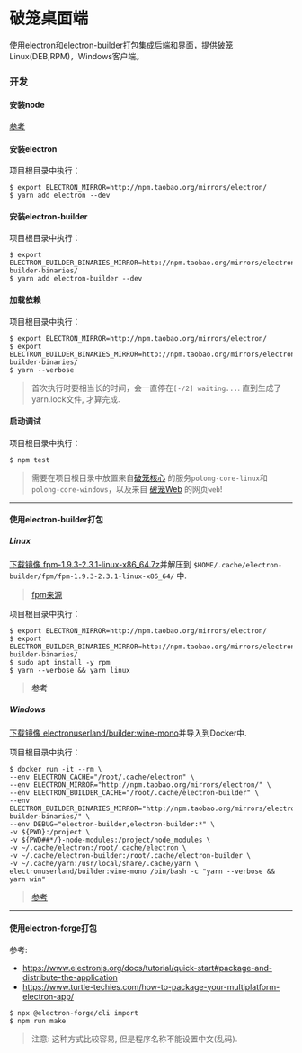 # 破笼桌面端

使用[electron](https://www.electronjs.org/)和[electron-builder](https://www.electron.build/)打包集成后端和界面，提供破笼Linux(DEB,RPM)，Windows客户端。

### 开发

#### 安装node

[参考](https://github.com/alx696/share/wiki/Node)

#### 安装electron

项目根目录中执行：
```
$ export ELECTRON_MIRROR=http://npm.taobao.org/mirrors/electron/
$ yarn add electron --dev
```

#### 安装electron-builder

项目根目录中执行：
```
$ export ELECTRON_BUILDER_BINARIES_MIRROR=http://npm.taobao.org/mirrors/electron-builder-binaries/
$ yarn add electron-builder --dev
```

#### 加载依赖

项目根目录中执行：
```
$ export ELECTRON_MIRROR=http://npm.taobao.org/mirrors/electron/
$ export ELECTRON_BUILDER_BINARIES_MIRROR=http://npm.taobao.org/mirrors/electron-builder-binaries/
$ yarn --verbose
```
> 首次执行时要相当长的时间，会一直停在`[-/2] waiting...`. 直到生成了yarn.lock文件, 才算完成.

#### 启动调试

项目根目录中执行：
```
$ npm test
```
> 需要在项目根目录中放置来自[破笼核心](https://github.com/alx696/polong-core) 的服务`polong-core-linux`和`polong-core-windows`，以及来自 [破笼Web](https://github.com/alx696/polong-web) 的网页`web`!

---

#### 使用electron-builder打包

##### Linux

[下载镜像 fpm-1.9.3-2.3.1-linux-x86_64.7z](https://xm.lilu.red:444/soft/fpm-1.9.3-2.3.1-linux-x86_64.7z)并解压到 `$HOME/.cache/electron-builder/fpm/fpm-1.9.3-2.3.1-linux-x86_64/` 中.
> [fpm来源](https://github.com/electron-userland/electron-builder-binaries/releases/tag/fpm-1.9.3-2.3.1-linux-x86_64)

项目根目录中执行：
```
$ export ELECTRON_MIRROR=http://npm.taobao.org/mirrors/electron/
$ export ELECTRON_BUILDER_BINARIES_MIRROR=http://npm.taobao.org/mirrors/electron-builder-binaries/
$ sudo apt install -y rpm
$ yarn --verbose && yarn linux
```
> [参考](https://www.electron.build/#quick-setup-guide)

##### Windows

[下载镜像 electronuserland/builder:wine-mono](https://xm.lilu.red:444/soft/electronuserland-builder-wine-mono.tar.gz)并导入到Docker中.

项目根目录中执行：
```
$ docker run -it --rm \
--env ELECTRON_CACHE="/root/.cache/electron" \
--env ELECTRON_MIRROR="http://npm.taobao.org/mirrors/electron/" \
--env ELECTRON_BUILDER_CACHE="/root/.cache/electron-builder" \
--env ELECTRON_BUILDER_BINARIES_MIRROR="http://npm.taobao.org/mirrors/electron-builder-binaries/" \
--env DEBUG="electron-builder,electron-builder:*" \
-v ${PWD}:/project \
-v ${PWD##*/}-node-modules:/project/node_modules \
-v ~/.cache/electron:/root/.cache/electron \
-v ~/.cache/electron-builder:/root/.cache/electron-builder \
-v ~/.cache/yarn:/usr/local/share/.cache/yarn \
electronuserland/builder:wine-mono /bin/bash -c "yarn --verbose && yarn win"
```
> [参考](https://www.electron.build/multi-platform-build#docker)

---

#### 使用electron-forge打包

参考:
* https://www.electronjs.org/docs/tutorial/quick-start#package-and-distribute-the-application
* https://www.turtle-techies.com/how-to-package-your-multiplatform-electron-app/

```
$ npx @electron-forge/cli import
$ npm run make
```
> 注意: 这种方式比较容易, 但是程序名称不能设置中文(乱码).
